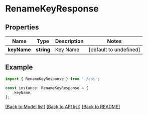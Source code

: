 # RenameKeyResponse


## Properties

Name | Type | Description | Notes
------------ | ------------- | ------------- | -------------
**keyName** | **string** | Key Name | [default to undefined]

## Example

```typescript
import { RenameKeyResponse } from './api';

const instance: RenameKeyResponse = {
    keyName,
};
```

[[Back to Model list]](../README.md#documentation-for-models) [[Back to API list]](../README.md#documentation-for-api-endpoints) [[Back to README]](../README.md)

